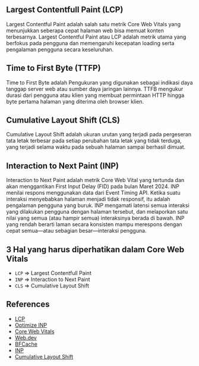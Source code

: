 ## Largest Contentfull Paint (LCP)
Largest Contentful Paint adalah salah satu metrik Core Web Vitals yang menunjukkan seberapa cepat halaman web bisa memuat konten terbesarnya. Largest Contentful Paint atau LCP adalah metrik utama yang berfokus pada pengguna dan memengaruhi kecepatan loading serta pengalaman pengguna secara keseluruhan.

## Time to First Byte (TTFP)
Time to First Byte adalah Pengukuran yang digunakan sebagai indikasi daya tanggap server web atau sumber daya jaringan lainnya. TTFB mengukur durasi dari pengguna atau klien yang membuat permintaan HTTP hingga byte pertama halaman yang diterima oleh browser klien.

## Cumulative Layout Shift (CLS)
Cumulative Layout Shift adalah ukuran urutan yang terjadi pada pergeseran tata letak terbesar pada setiap perubahan tata letak yang tidak terduga, yang terjadi selama waktu pada sebuah halaman sampai berhasil dimuat.

## Interaction to Next Paint (INP)
Interaction to Next Paint adalah metrik Core Web Vital yang tertunda dan akan menggantikan First Input Delay (FID) pada bulan Maret 2024. INP menilai respons menggunakan data dari Event Timing API. Ketika suatu interaksi menyebabkan halaman menjadi tidak responsif, itu adalah pengalaman pengguna yang buruk. INP mengamati latensi semua interaksi yang dilakukan pengguna dengan halaman tersebut, dan melaporkan satu nilai yang semua (atau hampir semua) interaksinya berada di bawah. INP yang rendah berarti laman secara konsisten mampu merespons dengan cepat semua—atau sebagian besar—interaksi pengguna.

## 3 Hal yang harus diperhatikan dalam Core Web Vitals
- `LCP` => Largest Contentfull Paint
- `INP` => Interaction to Next Paint
- `CLS` => Cumulative Layout Shift

## References
- [LCP](https://web.dev/articles/lcp)
- [Optimize INP](https://web.dev/explore/how-to-optimize-inp)
- [Core Web Vitals](https://web.dev/explore/learn-core-web-vitals)
- [Web.dev](https://web.dev/)
- [BFCache](https://web.dev/articles/bfcache)
- [INP](https://web-dev.translate.goog/articles/inp)
- [Cumulative Layout Shift](https://web.dev/articles/cls)